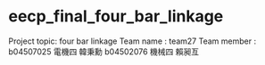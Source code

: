 # eecp_final_four_bar_linkage
Project topic: four bar linkage
Team name : team27 
Team member : b04507025 電機四 韓秉勳
              b04502076 機械四 賴昶亙